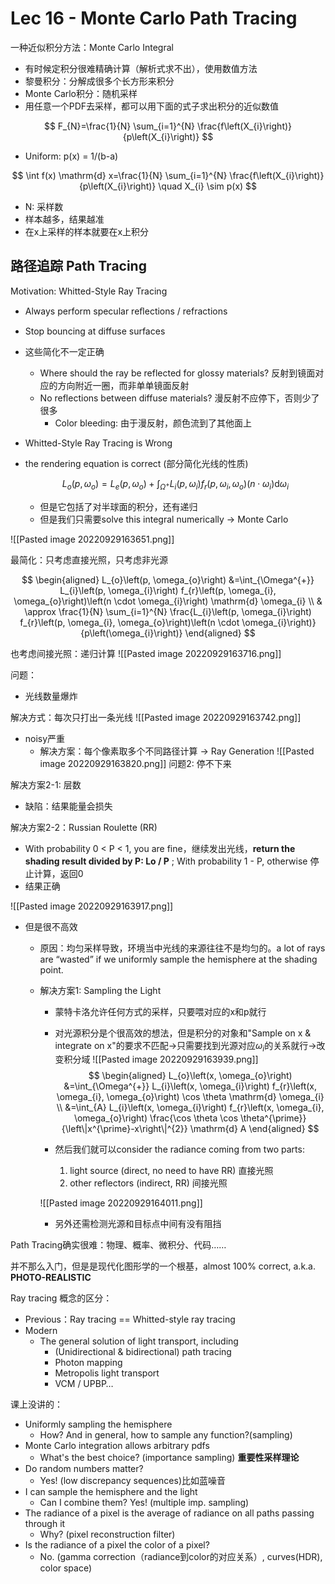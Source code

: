 # Lec 16 - Monte Carlo Path Tracing

一种近似积分方法：Monte Carlo Integral

-   有时候定积分很难精确计算（解析式求不出），使用数值方法
-   黎曼积分：分解成很多个长方形来积分
-   Monte Carlo积分：随机采样
-   用任意一个PDF去采样，都可以用下面的式子求出积分的近似数值

$$ F_{N}=\frac{1}{N} \sum_{i=1}^{N} \frac{f\left(X_{i}\right)}{p\left(X_{i}\right)} $$

-   Uniform: p(x) = 1/(b-a)

$$ \int f(x) \mathrm{d} x=\frac{1}{N} \sum_{i=1}^{N} \frac{f\left(X_{i}\right)}{p\left(X_{i}\right)} \quad X_{i} \sim p(x) $$

-   N: 采样数
-   样本越多，结果越准
-   在x上采样的样本就要在x上积分

## 路径追踪 Path Tracing

Motivation: Whitted-Style Ray Tracing

-   Always perform specular reﬂections / refractions
    
-   Stop bouncing at diffuse surfaces
    
-   这些简化不一定正确
    
    -   Where should the ray be reflected for glossy materials? 反射到镜面对应的方向附近一圈，而非单单镜面反射
    -   No reflections between diffuse materials? 漫反射不应停下，否则少了很多
        -   Color bleeding: 由于漫反射，颜色流到了其他面上
-   Whitted-Style Ray Tracing is Wrong
    
-   the rendering equation is correct (部分简化光线的性质)
    
    $$ L_{o}\left(p, \omega_{o}\right)=L_{e}\left(p, \omega_{o}\right)+\int_{\Omega^{+}} L_{i}\left(p, \omega_{i}\right) f_{r}\left(p, \omega_{i}, \omega_{o}\right)\left(n \cdot \omega_{i}\right) \mathrm{d} \omega_{i} $$
    
    -   但是它包括了对半球面的积分，还有递归
    -   但是我们只需要solve this integral numerically → Monte Carlo

![[Pasted image 20220929163651.png]]

最简化：只考虑直接光照，只考虑非光源

$$ \begin{aligned} L_{o}\left(p, \omega_{o}\right) &=\int_{\Omega^{+}} L_{i}\left(p, \omega_{i}\right) f_{r}\left(p, \omega_{i}, \omega_{o}\right)\left(n \cdot \omega_{i}\right) \mathrm{d} \omega_{i} \\ & \approx \frac{1}{N} \sum_{i=1}^{N} \frac{L_{i}\left(p, \omega_{i}\right) f_{r}\left(p, \omega_{i}, \omega_{o}\right)\left(n \cdot \omega_{i}\right)}{p\left(\omega_{i}\right)} \end{aligned} $$

也考虑间接光照：递归计算
![[Pasted image 20220929163716.png]]

问题：

-   光线数量爆炸

解决方式：每次只打出一条光线
![[Pasted image 20220929163742.png]]
-   noisy严重
    -   解决方案：每个像素取多个不同路径计算 → Ray Generation
		![[Pasted image 20220929163820.png]]
问题2: 停不下来

解决方案2-1: 层数

-   缺陷：结果能量会损失

解决方案2-2：Russian Roulette (RR)

-   With probability 0 < P < 1, you are fine，继续发出光线，**return the shading result divided by P: Lo / P** ; With probability 1 - P, otherwise 停止计算，返回0
-   结果正确

![[Pasted image 20220929163917.png]]
-   但是很不高效
    -   原因：均匀采样导致，环境当中光线的来源往往不是均匀的。a lot of rays are “wasted” if we uniformly sample the hemisphere at the shading point.
    -   解决方案1: Sampling the Light
        -   蒙特卡洛允许任何方式的采样，只要喂对应的x和p就行
            
        -   对光源积分是个很高效的想法，但是积分的对象和"Sample on x & integrate on x"的要求不匹配→只需要找到光源对应$\omega_i$的关系就行→改变积分域
           ![[Pasted image 20220929163939.png]]
            $$ \begin{aligned} L_{o}\left(x, \omega_{o}\right) &=\int_{\Omega^{+}} L_{i}\left(x, \omega_{i}\right) f_{r}\left(x, \omega_{i}, \omega_{o}\right) \cos \theta \mathrm{d} \omega_{i} \\ &=\int_{A} L_{i}\left(x, \omega_{i}\right) f_{r}\left(x, \omega_{i}, \omega_{o}\right) \frac{\cos \theta \cos \theta^{\prime}}{\left\|x^{\prime}-x\right\|^{2}} \mathrm{d} A \end{aligned} $$
            
        -   然后我们就可以consider the radiance coming from two parts:
            
            1.  light source (direct, no need to have RR) 直接光照
            2.  other reflectors (indirect, RR) 间接光照
            
           ![[Pasted image 20220929164011.png]]
        -   另外还需检测光源和目标点中间有没有阻挡
            

Path Tracing确实很难：物理、概率、微积分、代码……

并不那么入门，但是是现代化图形学的一个根基，almost 100% correct, a.k.a. **PHOTO-REALISTIC**

Ray tracing 概念的区分：

-   Previous：Ray tracing == Whitted-style ray tracing
-   Modern
    -   The general solution of light transport, including
        -   (Unidirectional & bidirectional) path tracing
        -   Photon mapping
        -   Metropolis light transport
        -   VCM / UPBP…

课上没讲的：

-   Uniformly sampling the hemisphere
    -   How? And in general, how to sample any function?(sampling)
-   Monte Carlo integration allows arbitrary pdfs
    -   What's the best choice? (importance sampling) **重要性采样理论**
-   Do random numbers matter?
    -   Yes! (low discrepancy sequences)比如蓝噪音
-   I can sample the hemisphere and the light
    -   Can I combine them? Yes! (multiple imp. sampling)
-   The radiance of a pixel is the average of radiance on all paths passing through it
    -   Why? (pixel reconstruction filter)
-   Is the radiance of a pixel the color of a pixel?
    -   No. (gamma correction（radiance到color的对应关系）, curves(HDR), color space)